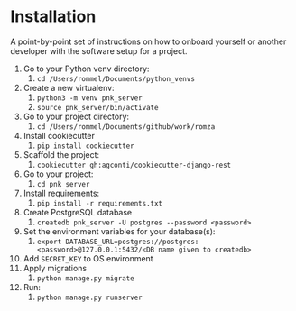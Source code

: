 # Installation

A point-by-point set of instructions on how to onboard yourself or another developer with the
software setup for a project.

1. Go to your Python venv directory:
    1. `cd /Users/rommel/Documents/python_venvs`
2. Create a new virtualenv:
    1. `python3 -m venv pnk_server`
    2. `source pnk_server/bin/activate`
3. Go to your project directory: 
    1. `cd /Users/rommel/Documents/github/work/romza`
4. Install cookiecutter
    1. `pip install cookiecutter`
5. Scaffold the project: 
    1. `cookiecutter gh:agconti/cookiecutter-django-rest`
6. Go to your project: 
    1. `cd pnk_server`
7. Install requirements:
    1. `pip install -r requirements.txt`
8. Create PostgreSQL database
    1. `createdb pnk_server -U postgres --password <password>`
9. Set the environment variables for your database(s):
    1. `export DATABASE_URL=postgres://postgres:<password>@127.0.0.1:5432/<DB name given to createdb>`
10. Add `SECRET_KEY` to OS environment
11. Apply migrations
    1. `python manage.py migrate`
12. Run: 
    1. `python manage.py runserver`
